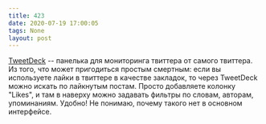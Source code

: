```yaml
---
title: 423
date: 2020-07-19 17:00:05
tags: None
layout: post
---
```


[TweetDeck](https://tweetdeck.twitter.com/) -- панелька для мониторинга твиттера от самого твиттера. Из того, что может пригодиться простым смертным: если вы используете лайки в твиттере в качестве закладок, то через TweetDeck можно искать по лайкнутым постам. Просто добавляете колонку "Likes", и там в наверху можно задавать фильтры по словам, авторам, упоминаниям. Удобно! Не понимаю, почему такого нет в основном интерфейсе.
